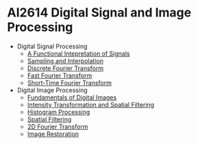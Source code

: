 # AI2614 Digital Signal and Image Processing

- Digital Signal Processing
  - [A Functional Intepretation of Signals](./DSP-FunctionalInterpretationOfSignals.md)
  - [Sampling and Interpolation](./DSP-SamplingAndInterpolation.md)
  - [Discrete Fourier Transform](./DSP-DFT.md)
  - [Fast Fourier Transform](./DSP-FFT.md)
  - [Short-Time Fourier Transform](./DSP-STFT.md)
- Digital Image Processing
  - [Fundamentals of Digital Images](./DIP-Fundamentals.md)
  - [Intensity Transformation and Spatial Filtering](./DIP-IntensityTransformAndSpatialFiltering.md)
  - [Histogram Processing](./DIP-HistogramProcessing.md)
  - [Spatial Filtering](./DIP-SpatialFiltering.md)
  - [2D Fourier Transform](./DIP-2DFT.md)
  - [Image Restoration](./DIP-Restoration.md)

